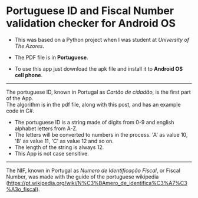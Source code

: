 Portuguese ID and Fiscal Number validation checker for Android OS
=== 

* This was based on a Python project when I was student at *University of The Azores*. 

* The PDF file is in **Portuguese**. 

* To use this app just download the apk file and install it to **Android OS cell phone**.

---

The portuguese ID, known in Portugal as *Cartão de cidadão*, is the first part of the App.  
The algorithm is in the pdf file, along with this post, and has an example code in C#. 

* The portuguese ID is a string made of digits from 0-9 and english alphabet letters from A-Z. 
* The letters will be converted to numbers in the process. 'A' as value 10, 'B' as value 11, 'C' as value 12 and so on.
* The length of the string is always 12.
* This App is not case sensitive.
---

The NIF, known in Portugal as *Numero de Identificação Fiscal*, or Fiscal Number, was made with the guide of the portuguese wikipedia (https://pt.wikipedia.org/wiki/N%C3%BAmero_de_identifica%C3%A7%C3%A3o_fiscal). 
